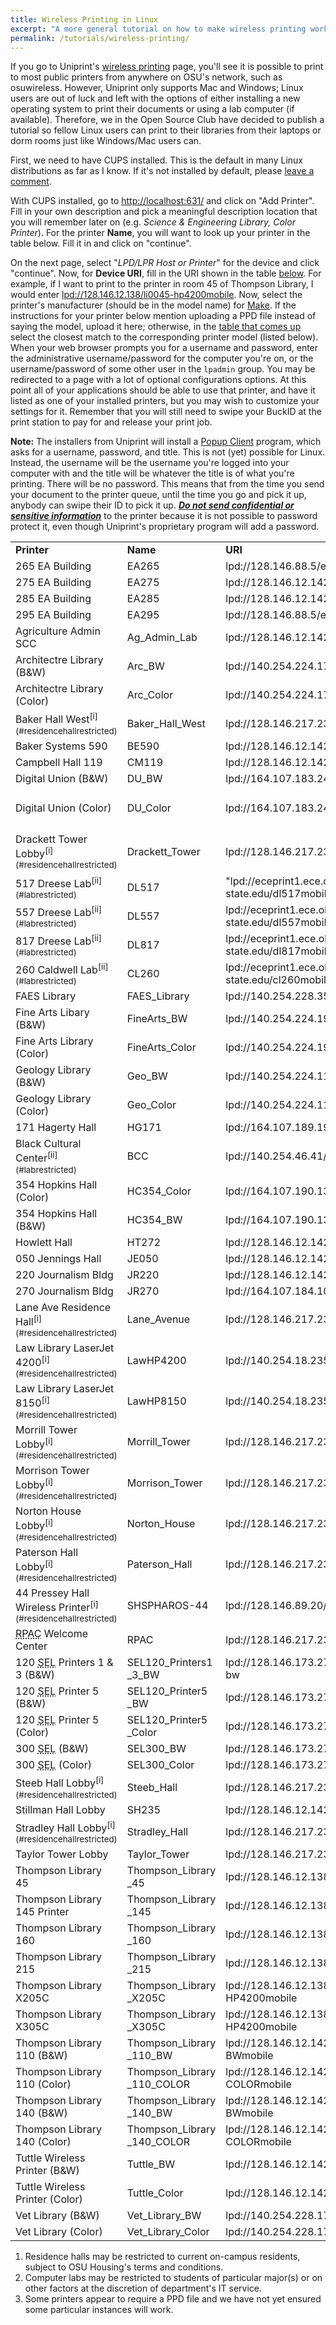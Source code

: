 ```yaml
---
title: Wireless Printing in Linux
excerpt: "A more general tutorial on how to make wireless printing work in Linux"
permalink: /tutorials/wireless-printing/
---
```

If you go to Uniprint's [wireless printing](http://uniprint.osu.edu/printman/osuprintmap/) page, you'll see it is possible to print to most public printers from anywhere on OSU's network, such as osuwireless. However, Uniprint only supports Mac and Windows; Linux users are out of luck and left with the options of either installing a new operating system to print their documents or using a lab computer (if available). Therefore, we in the Open Source Club have decided to publish a tutorial so fellow Linux users can print to their libraries from their laptops or dorm rooms just like Windows/Mac users can.

First, we need to have CUPS installed. This is the default in many Linux distributions as far as I know. If it's not installed by default, please [leave a comment](/comment/reply/241#comment-form).

With CUPS installed, go to [http://localhost:631/](http://localhost:631/) and click on "Add Printer". Fill in your own description and pick a meaningful description location that you will remember later on (e.g. _Science & Engineering Library, Color Printer_). For the printer **Name**, you will want to look up your printer in the table below. Fill it in and click on "continue".

On the next page, select "_LPD/LPR Host or Printer_" for the device and click "continue". Now, for **Device URI**, fill in the URI shown in the table [below](#printerlist). For example, if I want to print to the printer in room 45 of Thompson Library, I would enter <u>lpd://128.146.12.138/li0045-hp4200mobile</u>. Now, select the printer's manufacturer (should be in the model name) for [Make](/sites/default/files/cups_manufacturer_page.png). If the instructions for your printer below mention uploading a PPD file instead of saying the model, upload it here; otherwise, in the [table that comes up](/sites/default/files/cups_model_page.png) select the closest match to the corresponding printer model (listed below). When your web browser prompts you for a username and password, enter the administrative username/password for the computer you're on, or the username/password of some other user in the `lpadmin` group. You may be redirected to a page with a lot of optional configurations options. At this point all of your applications should be able to use that printer, and have it listed as one of your installed printers, but you may wish to customize your settings for it. Remember that you will still need to swipe your BuckID at the print station to pay for and release your print job.

**Note:** The installers from Uniprint will install a [Popup Client](/sites/default/files/pharos_popup.png) program, which asks for a username, password, and title. This is not (yet) possible for Linux. Instead, the username will be the username you're logged into your computer with and the title will be whatever the title is of what you're printing. There will be no password. This means that from the time you send your document to the printer queue, until the time you go and pick it up, anybody can swipe their ID to pick it up. **_<u>Do not send confidential or sensitive information</u>_** to the printer because it is not possible to password protect it, even though Uniprint's proprietary program will add a password.

<style type="text/css">table#printerlist {border-width:1px;} ol.romanlist{list-style-type:lower-roman;} td.title {font-weight:bold;}</style>  

<table id="printerlist">

<tbody>

<tr class="title">

<td class="title">Printer</td>

<td class="title">Name</td>

<td class="title">URI</td>

<td class="title">Model</td>

</tr>

<tr class="odd">

<td title="Room 265, 209 W. 18th Ave. (EA)">265 EA Building</td>

<td>EA265</td>

<td>lpd://128.146.88.5/eamobile</td>

<td>HP LaserJet 4200 Series</td>

</tr>

<tr class="even">

<td title="Room 275, 209 W. 18th Ave. (EA)">275 EA Building</td>

<td>EA275</td>

<td>lpd://128.146.12.142/eamobile1</td>

<td>HP LaserJet 4200 Series</td>

</tr>

<tr class="odd">

<td title="Room 285, 209 W. 18th Ave. (EA)">285 EA Building</td>

<td>EA285</td>

<td>lpd://128.146.12.142/eamobile1</td>

<td>HP LaserJet 4200 Series</td>

</tr>

<tr class="even">

<td title="Room 295, 209 W. 18th Ave. (EA)">295 EA Building</td>

<td>EA295</td>

<td>lpd://128.146.88.5/eamobile</td>

<td>HP LaserJet 4200 Series</td>

</tr>

<tr class="odd">

<td title="Agriculture Admin Building SCC (Room 005)">Agriculture Admin SCC</td>

<td>Ag_Admin_Lab</td>

<td>lpd://128.146.12.142/agmobile</td>

<td>HP LaserJet 4200 Series</td>

</tr>

<tr class="even">

<td title="Architecture Library - Knowlton Hall Room 0400">Architectre Library (B&W)</td>

<td>Arc_BW</td>

<td>lpd://140.254.224.171/arcbwmobile</td>

<td>HP LaserJet 4200 Series</td>

</tr>

<tr class="odd">

<td title="Architecture Library - Knowlton Hall Room 0400">Architectre Library (Color)</td>

<td>Arc_Color</td>

<td>lpd://140.254.224.171/arccolormobile</td>

<td>LANIER LD228c</td>

</tr>

<tr class="even">

<td title="The Ohio State University Baker Hall West">Baker Hall West<sup>[i](#residencehallrestricted)</sup></td>

<td>Baker_Hall_West</td>

<td>lpd://128.146.217.231/bakerwestspool1</td>

<td>HP LaserJet 5000 Series</td>

</tr>

<tr class="odd">

<td title="Baker Systems Engineering Building">Baker Systems 590</td>

<td>BE590</td>

<td>lpd://128.146.12.142/bemobile</td>

<td>HP LaserJet 4200 Series</td>

</tr>

<tr class="even">

<td title="Campbell Hall Room 119">Campbell Hall 119</td>

<td>CM119</td>

<td>lpd://128.146.12.142/cmmobile</td>

<td>HP LaserJet 4200 Series</td>

</tr>

<tr class="odd">

<td title="OSU Science &amp; Engineering Library, Digital Union, 3rd Floor">Digital Union (B&W)</td>

<td>DU_BW</td>

<td>lpd://164.107.183.24/digitalunion_bwmobile</td>

<td>HP LaserJet 4345 MFP</td>

</tr>

<tr class="even">

<td title="OSU Science &amp; Engineering Library, Digital Union, 3rd Floor">Digital Union (Color)</td>

<td>DU_Color</td>

<td>lpd://164.107.183.24/digitalunion_colormobile</td>

<td>(Upload [xrx7655.ppd](/sites/default/files/stp-pcl-5.5.1.ppd)<sup><abbr title="Upload this file into your CUPS interface instead of selecting a manufacturer">[iii](#untested)</abbr></sup> file)</td>

</tr>

<tr class="odd">

<td title="The Ohio State University Drackett Tower">Drackett Tower Lobby<sup>[i](#residencehallrestricted)</sup></td>

<td>Drackett_Tower</td>

<td>lpd://128.146.217.231/drackettspool1</td>

<td>(Upload [stp-pcl-5.5.1.ppd](/sites/default/files/stp-pcl-5.5.1.ppd)<sup><abbr title="Upload this file into your CUPS interface instead of selecting a manufacturer">[iii](#untested)</abbr></sup> file)</td>

</tr>

<tr class="even">

<td title="Dreese Laboratories, Room 517">517 Dreese Lab<sup>[ii](#labrestricted)</sup></td>

<td>DL517</td>

<td>"lpd://eceprint1.ece.ohio-state.edu/dl517mobile1</td>

<td>HP LaserJet 4300 Series</td>

</tr>

<tr class="odd">

<td title="Dreese Laboratories, Room 557">557 Dreese Lab<sup>[ii](#labrestricted)</sup></td>

<td>DL557</td>

<td>lpd://eceprint1.ece.ohio-state.edu/dl557mobile1</td>

<td>HP LaserJet 4300 Series</td>

</tr>

<tr class="even">

<td title="Dreese Laboratories, Room 817">817 Dreese Lab<sup>[ii](#labrestricted)</sup></td>

<td>DL817</td>

<td>lpd://eceprint1.ece.ohio-state.edu/dl817mobile1</td>

<td>HP LaserJet 4300 Series</td>

</tr>

<tr class="odd">

<td title="Caldwell Laboratory, Room 260">260 Caldwell Lab<sup>[ii](#labrestricted)</sup></td>

<td>CL260</td>

<td>lpd://eceprint1.ece.ohio-state.edu/cl260mobile1</td>

<td>HP LaserJet 4300 Series</td>

</tr>

<tr class="even">

<td title="OSU Agriculture Admin Building (Room 045)">FAES Library</td>

<td>FAES_Library</td>

<td>lpd://140.254.228.35/agadminmobile</td>

<td>HP LaserJet 4200 Series</td>

</tr>

<tr class="odd">

<td title="Wexner Center Fine Arts Library (Room 0035L)">Fine Arts Libary (B&W)</td>

<td>FineArts_BW</td>

<td>lpd://140.254.224.198/finartbwmobile</td>

<td>HP LaserJet 4200 Series</td>

</tr>

<tr class="even">

<td title="Wexner Center Fine Arts Library (Room 0035L)">Fine Arts Library (Color)</td>

<td>FineArts_Color</td>

<td>lpd://140.254.224.198/finartcolormobile</td>

<td>HP color LaserJet 4600</td>

</tr>

<tr class="odd">

<td title="Geology Library - Orton Hall Room 0180">Geology Library (B&W)</td>

<td>Geo_BW</td>

<td>lpd://140.254.224.110/geomobile</td>

<td>HP Color LaserJet 4700</td>

</tr>

<tr class="even">

<td title="Geology Library - Orton Hall Room 0180">Geology Library (Color)</td>

<td>Geo_Color</td>

<td>lpd://140.254.224.110/geomobilecolor</td>

<td>HP Color LaserJet 4700</td>

</tr>

<tr class="odd">

<td title="Hagerty Hall Room 171">171 Hagerty Hall</td>

<td>HG171</td>

<td>lpd://164.107.189.195/hgmobile</td>

<td>HP LaserJet 4200 Series</td>

</tr>

<tr class="even">

<td title="OSU Hale Hall Rooms 0100 &amp; 0135">Black Cultural Center<sup>[ii](#labrestricted)</sup></td>

<td>BCC</td>

<td>lpd://140.254.46.41/bccmobile1</td>

<td>HP LaserJet 4050 Series</td>

</tr>

<tr class="odd">

<td title="Hopkins Hall Room 354">354 Hopkins Hall (Color)</td>

<td>HC354_Color</td>

<td>lpd://164.107.190.133/HCcolormobile</td>

<td>LANIER LP 036c</td>

</tr>

<tr class="even">

<td title="Hopkins Hall Room 354">354 Hopkins Hall (B&W)</td>

<td>HC354_BW</td>

<td>lpd://164.107.190.133/HCbwmobile</td>

<td>HP LaserJet 4200 Series</td>

</tr>

<tr class="odd">

<td title="Howlett Hall Room 272">Howlett Hall</td>

<td>HT272</td>

<td>lpd://128.146.12.142/htmobile</td>

<td>HP LaserJet 4200 Series</td>

</tr>

<tr class="even">

<td title="Jennings Hall Room 050">050 Jennings Hall</td>

<td>JE050</td>

<td>lpd://128.146.12.142/jemobile</td>

<td>HP LaserJet 4200 Series</td>

</tr>

<tr class="odd">

<td title="Journalism Building Room 220">220 Journalism Bldg</td>

<td>JR220</td>

<td>lpd://128.146.12.142/jrmobile</td>

<td>HP LaserJet 4200 Series</td>

</tr>

<tr class="even">

<td title="Journalism Building Room 270">270 Journalism Bldg</td>

<td>JR270</td>

<td>lpd://164.107.184.10/jr272mobile</td>

<td>HP LaserJet 4200 Series</td>

</tr>

<tr class="odd">

<td title="328 W. Lane Ave, Lobby">Lane Ave Residence Hall<sup>[i](#residencehallrestricted)</sup></td>

<td>Lane_Avenue</td>

<td>lpd://128.146.217.231/lanespool1</td>

<td>HP LaserJet 4000 Series</td>

</tr>

<tr class="even">

<td title="2nd Floor Drinko Hall">Law Library LaserJet 4200<sup>[i](#residencehallrestricted)</sup></td>

<td>LawHP4200</td>

<td>lpd://140.254.18.235/LawHP4200</td>

<td>HP LaserJet 4200 Series</td>

</tr>

<tr class="odd">

<td title="2nd Floor Drinko Hall">Law Library LaserJet 8150<sup>[i](#residencehallrestricted)</sup></td>

<td>LawHP8150</td>

<td>lpd://140.254.18.235/LawHP8150</td>

<td>HP LaserJet 8150 Series</td>

</tr>

<tr class="even">

<td title="Morrill Tower 3rd Floor">Morrill Tower Lobby<sup>[i](#residencehallrestricted)</sup></td>

<td>Morrill_Tower</td>

<td>lpd://128.146.217.231/morrillspool1</td>

<td>HP LaserJet 4200 Series</td>

</tr>

<tr class="odd">

<td title="The Ohio State University Morrison Tower">Morrison Tower Lobby<sup>[i](#residencehallrestricted)</sup></td>

<td>Morrison_Tower</td>

<td>lpd://128.146.217.231/morrisonspool1</td>

<td>HP LaserJet 4000 Series</td>

</tr>

<tr class="even">

<td title="Norton House 1st Floor">Norton House Lobby<sup>[i](#residencehallrestricted)</sup></td>

<td>Norton_House</td>

<td>lpd://128.146.217.231/nortonspool1</td>

<td>HP LaserJet 4050 Series</td>

</tr>

<tr class="odd">

<td title="The Ohio State University Paterson Hall">Paterson Hall Lobby<sup>[i](#residencehallrestricted)</sup></td>

<td>Paterson_Hall</td>

<td>lpd://128.146.217.231/patersonspool1</td>

<td>HP LaserJet 4100 Series</td>

</tr>

<tr class="even">

<td title="Pressey Hall Room 044">44 Pressey Hall Wireless Printer<sup>[i](#residencehallrestricted)</sup></td>

<td>SHSPHAROS-44</td>

<td>lpd://128.146.89.20/shspharos-44mobile</td>

<td>HP LaserJet 4250</td>

</tr>

<tr class="odd">

<td title="Recreation and Physical Activity Center Lobby"><abbr title="Recreation and Physical Activity Center">RPAC</abbr> Welcome Center</td>

<td>RPAC</td>

<td>lpd://128.146.217.231/rpacspool1</td>

<td>HP LaserJet 2430</td>

</tr>

<tr class="even">

<td title="OSU Science &amp; Engineering Library 1st Floor">120 <abbr title="Science &amp; Engineering Library">SEL</abbr> Printers 1 & 3 (B&W)</td>

<td>SEL120_Printers1  
_3_BW</td>

<td>lpd://128.146.173.27/sel0120mobile-1-3-bw</td>

<td>HP LaserJet 4200 Series</td>

</tr>

<tr class="odd">

<td title="OSU Science &amp; Engineering Library 1st Floor">120 <abbr title="Science &amp; Engineering Library">SEL</abbr> Printer 5 (B&W)</td>

<td>SEL120_Printer5  
_BW</td>

<td>lpd://128.146.173.27/sel0120mobile-5-bw</td>

<td>HP Color LaserJet 4700</td>

</tr>

<tr class="even">

<td title="OSU Science &amp; Engineering Library 1st Floor">120 <abbr title="Science &amp; Engineering Library">SEL</abbr> Printer 5 (Color)</td>

<td>SEL120_Printer5  
_Color</td>

<td>lpd://128.146.173.27/sel0120mobile-5-color</td>

<td>HP Color LaserJet 4700</td>

</tr>

<tr class="odd">

<td title="OSU Science &amp; Engineering Library 3rd Floor">300 <abbr title="Science &amp; Engineering Library">SEL</abbr> (B&W)</td>

<td>SEL300_BW</td>

<td>lpd://128.146.173.27/sel0300mobile-bw</td>

<td>HP Color LaserJet 4700</td>

</tr>

<tr class="even">

<td title="OSU Science &amp; Engineering Library 3rd Floor">300 <abbr title="Science &amp; Engineering Library">SEL</abbr> (Color)</td>

<td>SEL300_Color</td>

<td>lpd://128.146.173.27/sel0300mobile-color</td>

<td>HP Color LaserJet 4700</td>

</tr>

<tr class="odd">

<td title="Steeb Hall 1st Floor">Steeb Hall Lobby<sup>[i](#residencehallrestricted)</sup></td>

<td>Steeb_Hall</td>

<td>lpd://128.146.217.231/steebspool1</td>

<td>HP LaserJet 4100 Series</td>

</tr>

<tr class="even">

<td title="Stillman Hall Room 0235">Stillman Hall Lobby</td>

<td>SH235</td>

<td>lpd://128.146.12.142/shmobile</td>

<td>HP LaserJet 4200 Series</td>

</tr>

<tr class="odd">

<td title="The Ohio State University Stradley Hall">Stradley Hall Lobby<sup>[i](#residencehallrestricted)</sup></td>

<td>Stradley_Hall</td>

<td>lpd://128.146.217.231/stradleyspool1</td>

<td>HP LaserJet 4000 Series</td>

</tr>

<tr class="even">

<td title="Taylor Tower 1st Floor">Taylor Tower Lobby</td>

<td>Taylor_Tower</td>

<td>lpd://128.146.217.231/taylorspool1</td>

<td>HP LaserJet 4240</td>

</tr>

<tr class="odd">

<td title="OSU Thompson Library (LI) Room 45">Thompson Library 45</td>

<td>Thompson_Library  
_45</td>

<td>lpd://128.146.12.138/li0045-HP4200mobile</td>

<td>HP LaserJet 4200 Series</td>

</tr>

<tr class="even">

<td title="OSU Thompson Library (LI) Room 145">Thompson Library 145 Printer</td>

<td>Thompson_Library  
_145</td>

<td>lpd://128.146.12.138/li0145-HP4200mobile</td>

<td>HP LaserJet 4200 Series</td>

</tr>

<tr class="odd">

<td title="OSU Thompson Library (LI) Room 160">Thompson Library 160</td>

<td>Thompson_Library  
_160</td>

<td>lpd://128.146.12.138/li0160-HP4200mobile</td>

<td>HP LaserJet 4200 Series</td>

</tr>

<tr class="even">

<td title="OSU Thompson Library (LI) Room 215">Thompson Library 215</td>

<td>Thompson_Library  
_215</td>

<td>lpd://128.146.12.138/li0215-HP4200mobile</td>

<td>HP LaserJet 4200 Series</td>

</tr>

<tr class="odd">

<td title="OSU Thompson Library (LI) Room X205C">Thompson Library X205C</td>

<td>Thompson_Library  
_X205C</td>

<td>lpd://128.146.12.138/lix0205c-HP4200mobile</td>

<td>HP LaserJet 4200 Series</td>

</tr>

<tr class="even">

<td title="OSU Thompson Library (LI) Room X305C">Thompson Library X305C</td>

<td>Thompson_Library  
_X305C</td>

<td>lpd://128.146.12.138/lix0305c-HP4200mobile</td>

<td>HP LaserJet 4200 Series</td>

</tr>

<tr class="odd">

<td title="OSU Thompson Library (LI) Room 110">Thompson Library 110 (B&W)</td>

<td>Thompson_Library  
_110_BW</td>

<td>lpd://128.146.12.142/li110-HP3530-BWmobile</td>

<td>HP Color LaserJet CM3530 MFP</td>

</tr>

<tr class="even">

<td title="OSU Thompson Library (LI) Room 110">Thompson Library 110 (Color)</td>

<td>Thompson_Library  
_110_COLOR</td>

<td>lpd://128.146.12.142/li110-HP3530-COLORmobile</td>

<td>HP Color LaserJet CM3530 MFP</td>

</tr>

<tr class="odd">

<td title="OSU Thompson Library (LI) Room 140">Thompson Library 140 (B&W)</td>

<td>Thompson_Library  
_140_BW</td>

<td>lpd://128.146.12.142/li140-HP3530-BWmobile</td>

<td>HP Color LaserJet CM3530 MFP</td>

</tr>

<tr class="even">

<td title="OSU Thompson Library (LI) Room 140">Thompson Library 140 (Color)</td>

<td>Thompson_Library  
_140_COLOR</td>

<td>lpd://128.146.12.142/li140-HP3530-COLORmobile</td>

<td>HP Color LaserJet CM3530 MFP</td>

</tr>

<tr class="odd">

<td title="UniPrint, 2055 Millikin Way (Tuttle Parking Garage)">Tuttle Wireless Printer (B&W)</td>

<td>Tuttle_BW</td>

<td>lpd://128.146.12.142/TuttleMFD_bw</td>

<td>(Upload "[CNRC288X1.PPD](/sites/default/files/CNRC288X1.PPD)")</td>

</tr>

<tr class="even">

<td title="UniPrint, 2055 Millikin Way (Tuttle Parking Garage)">Tuttle Wireless Printer (Color)</td>

<td>Tuttle_Color</td>

<td>lpd://128.146.12.142/tuttlemfd_color</td>

<td>(Upload "[CNRC288X1.PPD](/sites/default/files/CNRC288X1.PPD)")</td>

</tr>

<tr class="odd">

<td title="Veterinary Medicine Academic Building, 2nd Floor">Vet Library (B&W)</td>

<td>Vet_Library_BW</td>

<td>lpd://140.254.228.17/vetmobile</td>

<td>HP Color LaserJet 4700</td>

</tr>

<tr class="even">

<td title="Veterinary Medicine Academic Building, 2nd Floor">Vet Library (Color)</td>

<td>Vet_Library_Color</td>

<td>lpd://140.254.228.17/vetmobilecolor</td>

<td>HP Color LaserJet 4700</td>

</tr>

</tbody>

</table>

1.  Residence halls may be restricted to current on-campus residents, subject to OSU Housing's terms and conditions.
2.  Computer labs may be restricted to students of particular major(s) or on other factors at the discretion of department's IT service.
3.  Some printers appear to require a PPD file and we have not yet ensured some particular instances will work.
